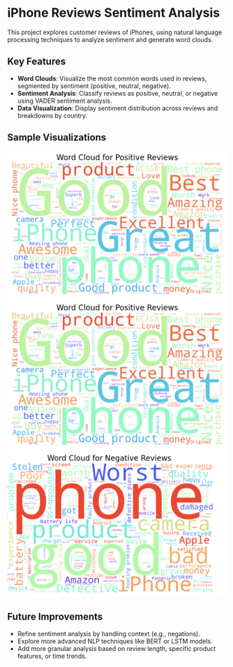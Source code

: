 # iPhone Reviews Sentiment Analysis

This project explores customer reviews of iPhones, using natural language processing techniques to analyze sentiment and generate word clouds.

## Key Features
- **Word Clouds**: Visualize the most common words used in reviews, segmented by sentiment (positive, neutral, negative).
- **Sentiment Analysis**: Classify reviews as positive, neutral, or negative using VADER sentiment analysis.
- **Data Visualization**: Display sentiment distribution across reviews and breakdowns by country.

## Sample Visualizations
![Positive Review Word Cloud](outputs/positive_reviews_cloud.png)
![Neutral Review Word Cloud](outputs/positive_reviews_cloud.png)
![Negative Review Word Cloud](outputs/negative_reviews_cloud.png)

## Future Improvements
- Refine sentiment analysis by handling context (e.g., negations).
- Explore more advanced NLP techniques like BERT or LSTM models.
- Add more granular analysis based on review length, specific product features, or time trends.